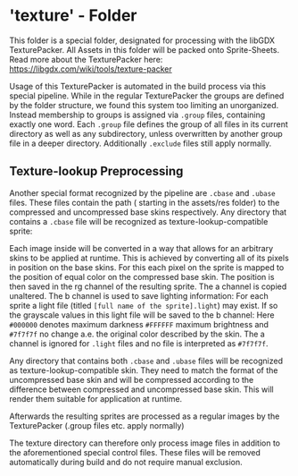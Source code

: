 # 'texture' - Folder

This folder is a special folder, designated for processing with the libGDX TexturePacker. All Assets in this folder will
be packed onto Sprite-Sheets.
Read more about the TexturePacker here: https://libgdx.com/wiki/tools/texture-packer

Usage of this TexturePacker is automated in the build process via this special pipeline.
While in the regular TexturePacker the groups are defined by the folder structure, we found this system too limiting an
unorganized.
Instead membership to groups is assigned via `.group` files, containing exactly one word. Each `.group` file defines the
group of all files in its current directory as well as any subdirectory, unless overwritten by another group file in a
deeper directory.
Additionally `.exclude` files still apply normally.

## Texture-lookup Preprocessing

Another special format recognized by the pipeline are `.cbase` and `.ubase` files. These files contain the path (
starting in the assets/res folder) to the compressed and uncompressed base skins respectively.
Any directory that contains a `.cbase` file will be recognized as texture-lookup-compatible sprite:

Each image inside will be converted in a way that allows for an arbitrary skins to be applied at runtime. This is
achieved by converting all of its pixels in position on the base skins. For this each pixel on the sprite is mapped to
the position of equal color on the compressed base skin. The position is then saved in the rg channel of the resulting
sprite. The a channel is copied unaltered. The b channel is used to save lighting information: For each sprite a light
file (titled `[full name of the sprite].light`) may exist. If so the grayscale values in this light file will be saved
to the b channel: Here `#000000` denotes maximum darkness `#FFFFFF` maximum brightness and `#7f7f7f` no change a.e. the
original color described by the skin. The a channel is ignored for `.light` files and no file is interpreted
as `#7f7f7f`.

Any directory that contains both `.cbase` and `.ubase` files will be recognized as texture-lookup-compatible skin. They
need to match the format of the uncompressed base skin and will be compressed according to the difference between
compressed and uncompressed base skin. This will render them suitable for application at runtime.

Afterwards the resulting sprites are processed as a regular images by the TexturePacker (.group files etc. apply
normally)

The texture directory can therefore only process image files in addition to the aforementioned special control files.
These files will be removed automatically during build and do not require manual exclusion.
